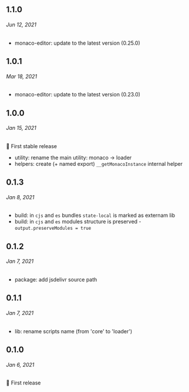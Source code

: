 ## 1.1.0
###### *Jun 12, 2021*

- monaco-editor: update to the latest version (0.25.0)

## 1.0.1
###### *Mar 18, 2021*

- monaco-editor: update to the latest version (0.23.0)

## 1.0.0
###### *Jan 15, 2021*

🎉 First stable release

- utility: rename the main utility: monaco -> loader
- helpers: create (+ named export) `__getMonacoInstance` internal helper

## 0.1.3
###### *Jan 8, 2021*

- build: in `cjs` and `es` bundles `state-local` is marked as externam lib
- build: in `cjs` and `es` modules structure is preserved - `output.preserveModules = true`

## 0.1.2
###### *Jan 7, 2021*

- package: add jsdelivr source path

## 0.1.1
###### *Jan 7, 2021*

- lib: rename scripts name (from 'core' to 'loader')

## 0.1.0
###### *Jan 6, 2021*

🎉 First release
